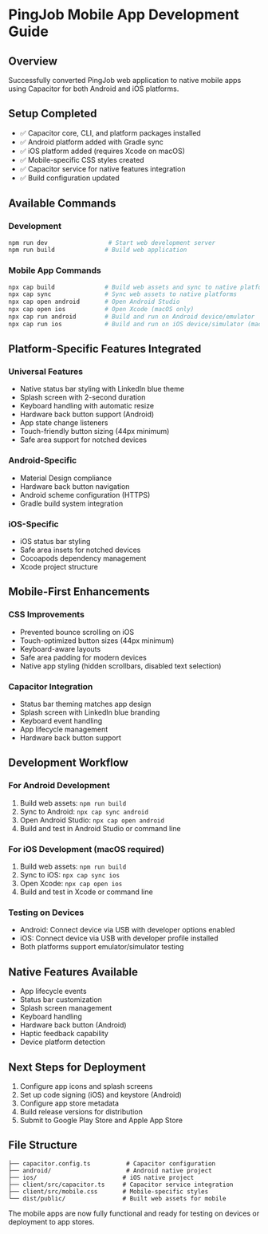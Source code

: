 # PingJob Mobile App Development Guide

## Overview
Successfully converted PingJob web application to native mobile apps using Capacitor for both Android and iOS platforms.

## Setup Completed
- ✅ Capacitor core, CLI, and platform packages installed
- ✅ Android platform added with Gradle sync
- ✅ iOS platform added (requires Xcode on macOS)
- ✅ Mobile-specific CSS styles created
- ✅ Capacitor service for native features integration
- ✅ Build configuration updated

## Available Commands

### Development
```bash
npm run dev                 # Start web development server
npm run build              # Build web application
```

### Mobile App Commands
```bash
npx cap build              # Build web assets and sync to native platforms
npx cap sync               # Sync web assets to native platforms
npx cap open android       # Open Android Studio
npx cap open ios           # Open Xcode (macOS only)
npx cap run android        # Build and run on Android device/emulator
npx cap run ios            # Build and run on iOS device/simulator (macOS only)
```

## Platform-Specific Features Integrated

### Universal Features
- Native status bar styling with LinkedIn blue theme
- Splash screen with 2-second duration
- Keyboard handling with automatic resize
- Hardware back button support (Android)
- App state change listeners
- Touch-friendly button sizing (44px minimum)
- Safe area support for notched devices

### Android-Specific
- Material Design compliance
- Hardware back button navigation
- Android scheme configuration (HTTPS)
- Gradle build system integration

### iOS-Specific  
- iOS status bar styling
- Safe area insets for notched devices
- Cocoapods dependency management
- Xcode project structure

## Mobile-First Enhancements

### CSS Improvements
- Prevented bounce scrolling on iOS
- Touch-optimized button sizes (44px minimum)
- Keyboard-aware layouts
- Safe area padding for modern devices
- Native app styling (hidden scrollbars, disabled text selection)

### Capacitor Integration
- Status bar theming matches app design
- Splash screen with LinkedIn blue branding
- Keyboard event handling
- App lifecycle management
- Hardware back button support

## Development Workflow

### For Android Development
1. Build web assets: `npm run build`
2. Sync to Android: `npx cap sync android`
3. Open Android Studio: `npx cap open android`
4. Build and test in Android Studio or command line

### For iOS Development (macOS required)
1. Build web assets: `npm run build`
2. Sync to iOS: `npx cap sync ios`
3. Open Xcode: `npx cap open ios`
4. Build and test in Xcode or command line

### Testing on Devices
- Android: Connect device via USB with developer options enabled
- iOS: Connect device via USB with developer profile installed
- Both platforms support emulator/simulator testing

## Native Features Available
- App lifecycle events
- Status bar customization
- Splash screen management
- Keyboard handling
- Hardware back button (Android)
- Haptic feedback capability
- Device platform detection

## Next Steps for Deployment
1. Configure app icons and splash screens
2. Set up code signing (iOS) and keystore (Android)
3. Configure app store metadata
4. Build release versions for distribution
5. Submit to Google Play Store and Apple App Store

## File Structure
```
├── capacitor.config.ts          # Capacitor configuration
├── android/                     # Android native project
├── ios/                        # iOS native project
├── client/src/capacitor.ts     # Capacitor service integration
├── client/src/mobile.css       # Mobile-specific styles
└── dist/public/                # Built web assets for mobile
```

The mobile apps are now fully functional and ready for testing on devices or deployment to app stores.